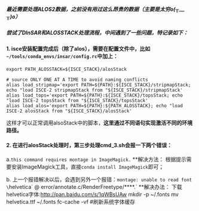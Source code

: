 ##### 最近需要处理ALOS2数据，之前没有用过这么昂贵的数据（主要是太穷o(╥﹏╥)o）
##### 尝试了DInSAR和ALOSSTACK处理流程，中间遇到了一些问题，特记录如下：

#### 1. isce安装配置完成后（除了alos），需要在配置文件中，比如`~/tools/conda_envs/insar/config.rc`中加上：

```shell
export PATH_ALOSSTACK=${ISCE_STACK}/alosStack

# source ONLY ONE AT A TIME to avoid naming conflicts
alias load_stripmap='export PATH=${PATH}:${ISCE_STACK}/stripmapStack; echo "load ISCE-2 stripmapStack from "${ISCE_STACK}/stripmapStack'
alias load_tops='export PATH=${PATH}:${ISCE_STACK}/topsStack; echo "load ISCE-2 topsStack from "${ISCE_STACK}/topsStack'
alias load_alos='export PATH=${PATH}:${PATH_ALOSSTACK}; echo "load ISCE-2 alosStack from "${ISCE_STACK}/alosStack'
```

这样才可以正常调用alsoStack中的脚本，**这里通过不同语句实现激活不同的环境路径。**

#### 2. 在进行alosStack处理时，第三步处理cmd_3.sh会报一下两个错误：
a.`this command requires montage in ImageMagick.`
**解决方法：
根据提示需要安装ImageMagick工具，直接`conda install ImageMagick`即可；

b. 上一个报错解决以后，会遇到另外一个报错：`montage: unable to read font \`helvetica\` @ error/annotate.c/RenderFreetype/****.`
**解决办法：
下载helvetica字体:http://pan.baidu.com/s/1qWBsUAw
mkdir -p ~/.fonts
mv helvetica.ttf ~/.fonts
fc-cache -vf  #刷新系统字体缓存
